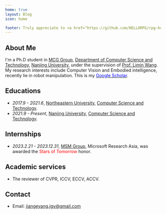 ```yaml
---
home: true
layout: Blog
icon: home

footer: Truly appreciate to <a href="https://github.com/HELLORPG/rpg-homepage-template">rpg-homepage-template</a> and <a href="https://vuepress-theme-hope.github.io/v2/">vuepress-theme-hope</a> for this web design and coding.
---
```


[//]: # (This is a blog home page demo.)

[//]: # ()
[//]: # (To use this layout, you should set both `layout: Blog` and `home: true` in the page front matter.)

[//]: # ()
[//]: # (For related configuration docs, please see [blog homepage]&#40;https://vuepress-theme-hope.github.io/v2/guide/blog/home/&#41;.)


## About Me

I'm a Ph.D student in [MCG Group](https://mcg.nju.edu.cn/index.html), [Department of Computer Science and Technology](https://cs.nju.edu.cn/main.htm), [Nanjing University](https://www.nju.edu.cn/), under the supervision of [Prof. Limin Wang](http://wanglimin.github.io/). My research interests include Computer Vision and Embodied intelligence, recently lie in robot manipulation. This is my [<span style="color:blue;">Google Scholar</span>](https://scholar.google.com/citations?user=bnF9-8YAAAAJ&hl=zh-CN).



## Educations
- *2017.9 - 2021.6*, [Northeastern University](https://www.neu.edu.cn/), [Computer Science and Technology](http://www.cse.neu.edu.cn/).
- *2021.9 - Present*, [Nanjing University](https://www.nju.edu.cn/), [Computer Science and Technology](https://cs.nju.edu.cn/main.htm).

 

## Internships

- *2023.2.21 - 2023.12.31*, [MSM Group](https://www.microsoft.com/en-us/research/group/multimedia-search-and-mining/), Microsoft Research Asia, was awarded the <span style="color:red;">Stars of Tomorrow</span>   honor.


## Academic services

- The reviewer of CVPR, ICCV, ECCV, ACCV.



## Contact
- Email: [jiangeyang.jgy@gmail.com](mailto:jiangeyang.jgy@gmail.com)
